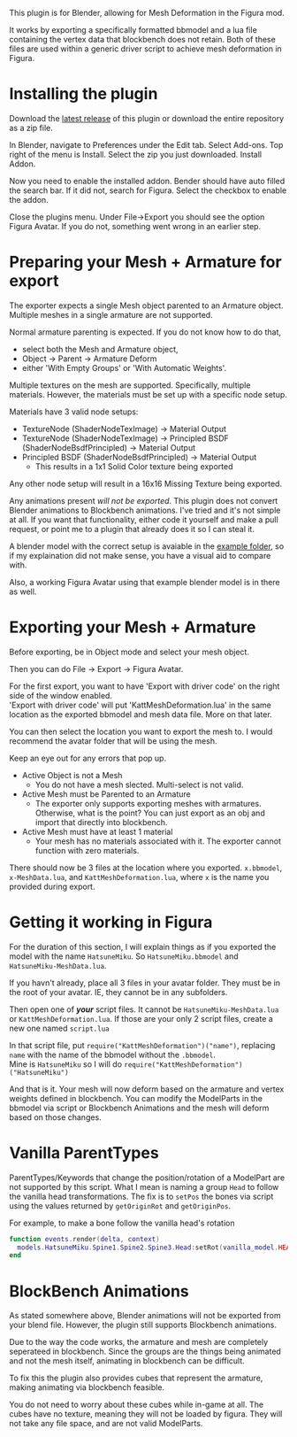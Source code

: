 This plugin is for Blender, allowing for Mesh Deformation in the Figura mod.

It works by exporting a specifically formatted bbmodel and a lua file containing the vertex data that blockbench does not retain. Both of these files are used within a generic driver script to achieve mesh deformation in Figura.

# Installing the plugin
Download the [latest release](https://github.com/KitCat962/figura-blender-blockbench-vertexgroups/releases/latest) of this plugin or download the entire repository as a zip file.

In Blender, navigate to Preferences under the Edit tab. Select Add-ons. Top right of the menu is Install. Select the zip you just downloaded. Install Addon.

Now you need to enable the installed addon. Bender should have auto filled the search bar. If it did not, search for Figura. Select the checkbox to enable the addon.

Close the plugins menu. Under File->Export you should see the option Figura Avatar. If you do not, something went wrong in an earlier step.

# Preparing your Mesh + Armature for export
The exporter expects a single Mesh object parented to an Armature object. Multiple meshes in a single armature are not supported.

Normal armature parenting is expected. If you do not know how to do that, 
* select both the Mesh and Armature object,
* Object -> Parent -> Armature Deform
* either 'With Empty Groups' or 'With Automatic Weights'.

Multiple textures on the mesh are supported. Specifically, multiple materials. However, the materials must be set up with a specific node setup.

Materials have 3 valid node setups:
* TextureNode (ShaderNodeTexImage) -> Material Output
* TextureNode (ShaderNodeTexImage) -> Principled BSDF (ShaderNodeBsdfPrincipled) -> Material Output
* Principled BSDF (ShaderNodeBsdfPrincipled) -> Material Output
  * This results in a 1x1 Solid Color texture being exported

Any other node setup will result in a 16x16 Missing Texture being exported.

Any animations present *will not be exported*. This plugin does not convert Blender animations to Blockbench animations. I've tried and it's not simple at all. If you want that functionality, either code it yourself and make a pull request, or point me to a plugin that already does it so I can steal it.

A blender model with the correct setup is avaiable in the [example folder](example), so if my explaination did not make sense, you have a visual aid to compare with.

Also, a working Figura Avatar using that example blender model is in there as well.

# Exporting your Mesh + Armature
Before exporting, be in Object mode and select your mesh object.

Then you can do File -> Export -> Figura Avatar.

For the first export, you want to have 'Export with driver code' on the right side of the window enabled.<br>
'Export with driver code' will put 'KattMeshDeformation.lua' in the same location as the exported bbmodel and mesh data file. More on that later.

You can then select the location you want to export the mesh to. I would recommend the avatar folder that will be using the mesh.

Keep an eye out for any errors that pop up.
* Active Object is not a Mesh
  * You do not have a mesh slected. Multi-select is not valid.
* Active Mesh must be Parented to an Armature
  * The exporter only supports exporting meshes with armatures. Otherwise, what is the point? You can just export as an obj and import that directly into blockbench.
* Active Mesh must have at least 1 material
  * Your mesh has no materials associated with it. The exporter cannot function with zero materials.

There should now be 3 files at the location where you exported. `x.bbmodel`, `x-MeshData.lua`, and `KattMeshDeformation.lua`, where `x` is the name you provided during export.

# Getting it working in Figura
For the duration of this section, I will explain things as if you exported the model with the name `HatsuneMiku`. So `HatsuneMiku.bbmodel` and `HatsuneMiku-MeshData.lua`.

If you havn't already, place all 3 files in your avatar folder. They must be in the root of your avatar. IE, they cannot be in any subfolders.

Then open one of ***your*** script files. It cannot be `HatsuneMiku-MeshData.lua` or `KattMeshDeformation.lua`. If those are your only 2 script files, create a new one named `script.lua`

In that script file, put `require("KattMeshDeformation")("name")`, replacing `name` with the name of the bbmodel without the `.bbmodel`.<br>
Mine is `HatsuneMiku` so I will do `require("KattMeshDeformation")("HatsuneMiku")`

And that is it. Your mesh will now deform based on the armature and vertex weights defined in blockbench. You can modify the ModelParts in the bbmodel via script or Blockbench Animations and the mesh will deform based on those changes.

# Vanilla ParentTypes
ParentTypes/Keywords that change the position/rotation of a ModelPart are not supported by this script. What I mean is naming a group `Head` to follow the vanilla head transformations. The fix is to `setPos` the bones via script using the values returned by `getOriginRot` and `getOriginPos`.

For example, to make a bone follow the vanilla head's rotation
```lua
function events.render(delta, context)
  models.HatsuneMiku.Spine1.Spine2.Spine3.Head:setRot(vanilla_model.HEAD:getOriginRot())
end
```
# BlockBench Animations
As stated somewhere above, Blender animations will not be exported from your blend file. However, the plugin still supports Blockbench animations.

Due to the way the code works, the armature and mesh are completely seperateed in blockbench. Since the groups are the things being animated and not the mesh itself, animating in blockbench can be difficult.

To fix this the plugin also provides cubes that represent the armature, making animating via blockbench feasible.

You do not need to worry about these cubes while in-game at all. The cubes have no texture, meaning they will not be loaded by figura. They will not take any file space, and are not valid ModelParts.
